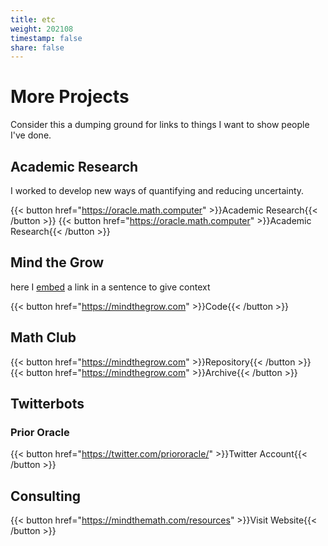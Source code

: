 ```yaml
---
title: etc
weight: 202108
timestamp: false
share: false
---
```


# More Projects
Consider this a dumping ground for links to things I want to show people I've done.

## Academic Research
I worked to develop new ways of quantifying and reducing uncertainty.

{{< button href="https://oracle.math.computer" >}}Academic Research{{< /button >}}
{{< button href="https://oracle.math.computer" >}}Academic Research{{< /button >}}

## Mind the Grow
here I [embed][site] a link in a sentence to give context

{{< button href="https://mindthegrow.com" >}}Code{{< /button >}}
<br>


## Math Club
{{< button href="https://mindthegrow.com" >}}Repository{{< /button >}}
{{< button href="https://mindthegrow.com" >}}Archive{{< /button >}}


## Twitterbots
### Prior Oracle
{{< button href="https://twitter.com/priororacle/" >}}Twitter Account{{< /button >}}
<br>

## Consulting
{{< button href="https://mindthemath.com/resources" >}}Visit Website{{< /button >}}

[site-2]: https://oracle.math.computer
[site]: https://oracle.math.computer

